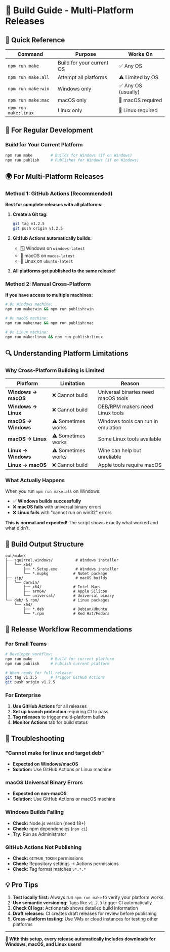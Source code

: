# 🔨 Build Guide - Multi-Platform Releases

## 🎯 Quick Reference

| Command | Purpose | Works On |
|---------|---------|----------|
| `npm run make` | Build for your current OS | ✅ Any OS |
| `npm run make:all` | Attempt all platforms | ⚠️ Limited by OS |
| `npm run make:win` | Windows only | ✅ Any OS (usually) |
| `npm run make:mac` | macOS only | 🍎 macOS required |
| `npm run make:linux` | Linux only | 🐧 Linux required |

## 🚀 For Regular Development

### Build for Your Current Platform
```bash
npm run make        # Builds for Windows (if on Windows)
npm run publish     # Publishes for Windows (if on Windows)
```

## 🌍 For Multi-Platform Releases

### Method 1: GitHub Actions (Recommended)
**Best for complete releases with all platforms:**

1. **Create a Git tag:**
   ```bash
   git tag v1.2.5
   git push origin v1.2.5
   ```

2. **GitHub Actions automatically builds:**
   - 🪟 Windows on `windows-latest`
   - 🍎 macOS on `macos-latest` 
   - 🐧 Linux on `ubuntu-latest`

3. **All platforms get published to the same release!**

### Method 2: Manual Cross-Platform
**If you have access to multiple machines:**

```bash
# On Windows machine:
npm run make:win && npm run publish:win

# On macOS machine:  
npm run make:mac && npm run publish:mac

# On Linux machine:
npm run make:linux && npm run publish:linux
```

## 🔍 Understanding Platform Limitations

### Why Cross-Platform Building is Limited

| Platform | Limitation | Reason |
|----------|------------|---------|
| **Windows → macOS** | ❌ Cannot build | Universal binaries need macOS tools |
| **Windows → Linux** | ❌ Cannot build | DEB/RPM makers need Linux tools |
| **macOS → Windows** | ⚠️ Sometimes works | Windows tools can run in emulation |
| **macOS → Linux** | ⚠️ Sometimes works | Some Linux tools available |
| **Linux → Windows** | ⚠️ Sometimes works | Wine can help but unreliable |
| **Linux → macOS** | ❌ Cannot build | Apple tools require macOS |

### What Actually Happens

When you run `npm run make:all` on Windows:
- ✅ **Windows builds successfully**
- ❌ **macOS fails** with universal binary errors
- ❌ **Linux fails** with "cannot run on win32" errors

**This is normal and expected!** The script shows exactly what worked and what didn't.

## 📁 Build Output Structure

```
out/make/
├── squirrel.windows/          # Windows installer
│   └── x64/
│       ├── *.Setup.exe        # Windows installer
│       └── *.nupkg           # NuGet package
├── zip/                       # macOS builds
│   └── darwin/
│       ├── x64/              # Intel Macs
│       ├── arm64/            # Apple Silicon
│       └── universal/        # Universal binary
└── deb/ & rpm/               # Linux packages
    └── x64/
        ├── *.deb             # Debian/Ubuntu
        └── *.rpm             # Red Hat/Fedora
```

## 🎯 Release Workflow Recommendations

### For Small Teams
```bash
# Developer workflow:
npm run make        # Build for current platform
npm run publish     # Publish current platform

# When ready for full release:
git tag v1.2.5      # Trigger GitHub Actions
git push origin v1.2.5
```

### For Enterprise
1. **Use GitHub Actions** for all releases
2. **Set up branch protection** requiring CI to pass
3. **Tag releases** to trigger multi-platform builds
4. **Monitor Actions** tab for build status

## 🐛 Troubleshooting

### "Cannot make for linux and target deb"
- **Expected on Windows/macOS**
- **Solution:** Use GitHub Actions or Linux machine

### macOS Universal Binary Errors
- **Expected on non-macOS**
- **Solution:** Use GitHub Actions or macOS machine

### Windows Builds Failing
- **Check:** Node.js version (need 18+)
- **Check:** npm dependencies (`npm ci`)
- **Try:** Run as Administrator

### GitHub Actions Not Publishing
- **Check:** `GITHUB_TOKEN` permissions
- **Check:** Repository settings → Actions permissions
- **Check:** Tag format matches `v*.*.*`

## 💡 Pro Tips

1. **Test locally first:** Always run `npm run make` to verify your platform works
2. **Use semantic versioning:** Tags like `v1.2.3` trigger CI automatically  
3. **Check CI logs:** Actions tab shows detailed build information
4. **Draft releases:** CI creates draft releases for review before publishing
5. **Cross-platform testing:** Use VMs or cloud instances for testing other platforms

---

**🎉 With this setup, every release automatically includes downloads for Windows, macOS, and Linux users!** 